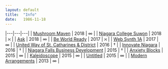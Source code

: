 ```yaml
---
layout: default
title:  "Info"
date:   1986-11-18
---
```

|---|---|---|
| [Mushroom Maven](http://mushroom-maven.com) | 2018 | ∞ |
| [Niagara College Suwon](https://suwon.niagaracollege.ca) | 2018 | ℵ |
| [Ask](http://ianmcdonald.ca/ask) | 2018 | ∞ |
| [Be World Ready](http://beworldready.ca) | 2017 | ℵ |
| [Web Synth 1A](http://ianmcdonald.ca/websynth-1a) | 2017 | ∞ |
| [United Way of St. Catharines &amp; District](https://unitedwaysc.ca) | 2016 | † |
| [Innovate Niagara](http://innovateniagara.com) | 2016 | † |
| [Niagara Falls Business Development](https://niagarafallsbusiness.ca) | 2015 | † |
| [Anxiety Blocks](http://ianmcdonald.ca/anxiety-blocks) | 2015 | ∞ |
| [Kaleidoscope](http://ianmcdonald.ca/kaleidoscope) | 2015 | ∞ |
| [Untitled](http://ianmcdonald.ca/untitled) | 2015 | ∞ |
| [Modern Arrangements](http://ianmcdonald.ca/modern-arrangements/) | 2013 | ∞ |
